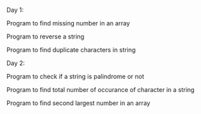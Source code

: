 Day 1:

  Program to find missing number in an array

  Program to reverse a string

  Program to find duplicate characters in string

Day 2:

  Program to check if a string is palindrome or not
  
  Program to find total number of occurance of character in a string
  
  Program to find second largest number in an array
